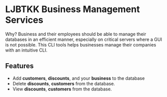 # LJBTKK Business Management Services

Why? Business and their employees should be able to manage their databases in an efficient manner, especially on critical servers where a GUI is not possible. This CLI tools helps businesses manage their companies with an intuitive CLI.

## Features
- Add **customers**, **discounts**, and your **business** to the database
- Delete **discounts**, **customers** from the database.
- View **discounts**, **customers** from the database.
